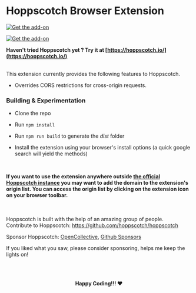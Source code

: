 # Hoppscotch Browser Extension

<a href="https://chrome.google.com/webstore/detail/hoppscotch-browser-extens/amknoiejhlmhancpahfcfcfhllgkpbld">![Get the add-on](https://storage.googleapis.com/chrome-gcs-uploader.appspot.com/image/WlD8wC6g8khYWPJUsQceQkhXSlv1/UV4C4ybeBTsZt43U4xis.png)</a>

<a href="https://addons.mozilla.org/en-US/firefox/addon/hoppscotch/">![Get the add-on](https://addons.cdn.mozilla.net/static/img/addons-buttons/AMO-button_2.png)</a>

**Haven't tried Hoppscotch yet ? Try it at [https://hoppscotch.io/](https://hoppscotch.io/)**

<br />
This extension currently provides the following features to Hoppscotch.

- Overrides CORS restrictions for cross-origin requests.


### Building & Experimentation
- Clone the repo

- Run `npm install`

- Run `npm run build` to generate the *dist* folder

- Install the extension using your browser's install options (a quick google search will yield the methods)

  <br />

**If you want to use the extension anywhere outside [the official Hoppscotch instance](https://hoppscotch.io) you may want to add the domain to the extension's origin list. You can access the origin list by clicking on the extension icon on your browser toolbar.**

<br />
<br />
Hoppscotch is built with the help of an amazing group of people.
<br />
Contribute to Hoppscotch: <a href="https://github.com/hoppscotch/hoppscotch">https://github.com/hoppscotch/hoppscotch</a>
<br/>

Sponsor Hoppscotch: [OpenCollective](https://opencollective.com/hoppscotch), [Github Sponsors](https://github.com/sponsors/hoppscotch)


If you liked what you saw, please consider sponsoring, helps me keep the lights on!

<br />
<br />

<p align="center"><b>Happy Coding!!! ❤️</b></p>


